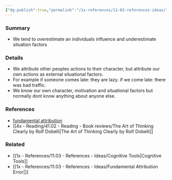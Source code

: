 ```yaml
---
{"dg-publish":true,"permalink":"/1x-references/11-03-references-ideas/fundamental-attribution-error/","dgHomeLink":true,"dgPassFrontmatter":false,"dgShowBacklinks":true,"dgShowLocalGraph":false,"dgShowInlineTitle":true}
---
```



### Summary
- We tend to overestimate an individuals influence and underestimate situation factors

### Details
- We attribute other peoples actions to their character, but attribute our own actions as external situational factors.
- For example if someone comes late: they are lazy. if we come late: there was bad traffic.
- We know our own character, motivation and situational factors but normally dont know anything about anyone else.

### References
- [fundamental attribution](https://online.hbs.edu/blog/post/the-fundamental-attribution-error#:~:text=What%20Is%20the%20Fundamental%20Attribution,factors%20outside%20of%20their%20control.)
- [[4x - Reading/41.02 - Reading - Book reviews/The Art of Thinking Clearly by Rolf Dobelli|The Art of Thinking Clearly by Rolf Dobelli]]

### Related
- [[1x - References/11.03 - References - Ideas/Cognitive Tools|Cognitive Tools]]
- [[1x - References/11.03 - References - Ideas/Fundamental Attribution Error|]]